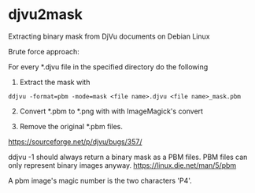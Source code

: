 # djvu2mask
Extracting binary mask from DjVu documents on Debian Linux

Brute force approach:

For every *.djvu file in the specified directory do the following

1. Extract the mask with

`ddjvu -format=pbm -mode=mask <file name>.djvu <file name>_mask.pbm`

2. Convert *.pbm to *.png with with ImageMagick's convert

3. Remove the original *.pbm files.

https://sourceforge.net/p/djvu/bugs/357/

ddjvu -1 should always return a binary mask as a PBM files.
PBM files can only represent binary images anyway.
https://linux.die.net/man/5/pbm

A pbm image's magic number is the two characters 'P4'.




